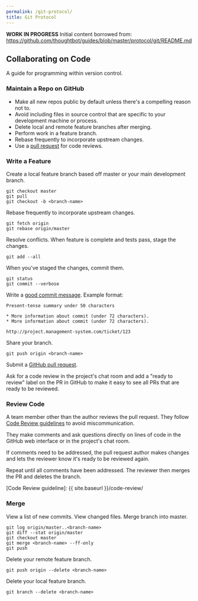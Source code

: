 ```yaml
---
permalink: /git-protocol/
title: Git Protocol
---
```


**WORK IN PROGRESS**
Initial content borrowed from:
https://github.com/thoughtbot/guides/blob/master/protocol/git/README.md

## Collaborating on Code

A guide for programming within version control.

### Maintain a Repo on GitHub

* Make all new repos public by default unless there's a compelling reason not
  to.
* Avoid including files in source control that are specific to your
  development machine or process.
* Delete local and remote feature branches after merging.
* Perform work in a feature branch.
* Rebase frequently to incorporate upstream changes.
* Use a [pull request] for code reviews.

[pull request]: https://help.github.com/articles/using-pull-requests/

### Write a Feature

Create a local feature branch based off master or your main development branch.

    git checkout master
    git pull
    git checkout -b <branch-name>

Rebase frequently to incorporate upstream changes.

    git fetch origin
    git rebase origin/master

Resolve conflicts. When feature is complete and tests pass, stage the changes.

    git add --all

When you've staged the changes, commit them.

    git status
    git commit --verbose

Write a [good commit message]. Example format:

    Present-tense summary under 50 characters

    * More information about commit (under 72 characters).
    * More information about commit (under 72 characters).

    http://project.management-system.com/ticket/123

Share your branch.

    git push origin <branch-name>

Submit a [GitHub pull request].

Ask for a code review in the project's chat room and add a "ready to review"
label on the PR in GitHub to make it easy to see all PRs that are ready
to be reviewed.

[good commit message]: http://tbaggery.com/2008/04/19/a-note-about-git-commit-messages.html
[GitHub pull request]: https://help.github.com/articles/using-pull-requests/

### Review Code

A team member other than the author reviews the pull request. They follow [Code
Review guidelines](https://pages.18f.gov/development-guide/code-review/) to
avoid miscommunication.

They make comments and ask questions directly on lines of code in the GitHub
web interface or in the project's chat room.

If comments need to be addressed, the pull request author makes changes and
lets the reviewer know it's ready to be reviewed again.

Repeat until all comments have been addressed. The reviewer then merges the PR
and deletes the branch.

[Code Review guideline]: {{ site.baseurl }}/code-review/

### Merge

View a list of new commits. View changed files. Merge branch into master.

    git log origin/master..<branch-name>
    git diff --stat origin/master
    git checkout master
    git merge <branch-name> --ff-only
    git push

Delete your remote feature branch.

    git push origin --delete <branch-name>

Delete your local feature branch.

    git branch --delete <branch-name>

[find the pull request]: http://stackoverflow.com/a/17819027
